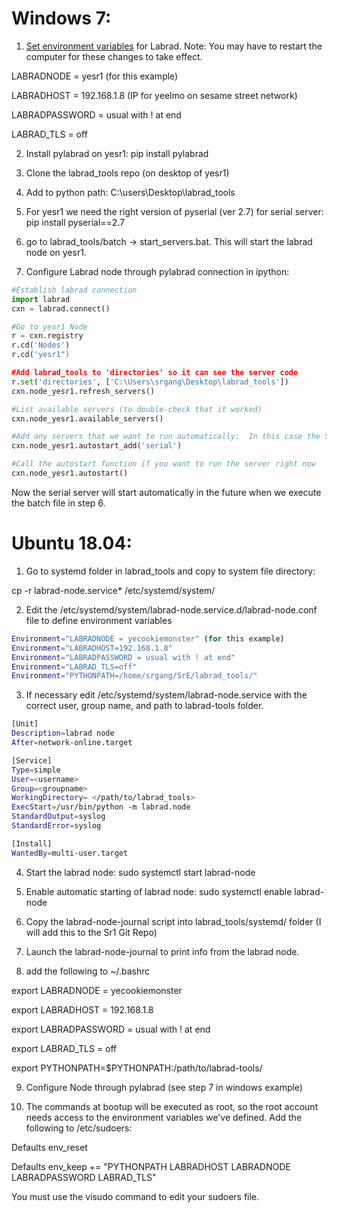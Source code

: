 # Windows 7:
1.  [Set environment variables](https://www.computerhope.com/issues/ch000549.htm) for Labrad.  Note: You may have to restart the computer for these changes to take effect.

LABRADNODE = yesr1 (for this example)

LABRADHOST = 192.168.1.8  (IP for yeelmo on sesame street network)

LABRADPASSWORD = usual with ! at end

LABRAD_TLS = off

2. Install pylabrad on yesr1:  pip install pylabrad

3. Clone the labrad_tools repo (on desktop of yesr1)

4. Add to python path: C:\users\Desktop\labrad_tools

5. For yesr1 we need the right version of pyserial (ver 2.7) for serial server: pip install pyserial==2.7

6. go to labrad_tools/batch -> start_servers.bat.  This will start the labrad node on yesr1.

7. Configure Labrad node through pylabrad connection in ipython:

```python
#Establish labrad connection
import labrad
cxn = labrad.connect()

#Go to yesr1 Node
r = cxn.registry
r.cd('Nodes')
r.cd('yesr1")

#Add labrad_tools to 'directories' so it can see the server code
r.set('directories', ['C:\Users\srgang\Desktop\labrad_tools'])
cxn.node_yesr1.refresh_servers()

#List available servers (to double-check that it worked)
cxn.node_yesr1.available_servers()

#Add any servers that we want to run automatically:  In this case the SerialServer hardware interface server
cxn.node_yesr1.autostart_add('serial')

#Call the autostart function if you want to run the server right now
cxn.node_yesr1.autostart()
```
Now the serial server will start automatically in the future when we execute the batch file in step 6.


# Ubuntu 18.04:

1. Go to systemd folder in labrad_tools and copy to system file directory:

cp -r labrad-node.service* /etc/systemd/system/

2. Edit the /etc/systemd/system/labrad-node.service.d/labrad-node.conf file to define environment variables
```bash
Environment="LABRADNODE = yecookiemonster" (for this example)
Environment="LABRADHOST=192.168.1.8"
Environment="LABRADPASSWORD = usual with ! at end"
Environment="LABRAD_TLS=off"
Environment="PYTHONPATH=/home/srgang/SrE/labrad_tools/"
```

3. If necessary edit /etc/systemd/system/labrad-node.service with the correct user, group name, and path to labrad-tools folder.

```bash
[Unit]
Description=labrad node
After=network-online.target

[Service]
Type=simple
User=<username>
Group=<groupname>
WorkingDirectory= </path/to/labrad_tools>
ExecStart=/usr/bin/python -m labrad.node
StandardOutput=syslog
StandardError=syslog

[Install]
WantedBy=multi-user.target
```

4. Start the labrad node:
sudo systemctl start labrad-node

5. Enable automatic starting of labrad node:
sudo systemctl enable labrad-node

6. Copy the labrad-node-journal script into labrad_tools/systemd/ folder (I will add this to the Sr1 Git Repo)

7. Launch the labrad-node-journal to print info from the labrad node.

8.  add the following to ~/.bashrc 

export LABRADNODE = yecookiemonster

export LABRADHOST = 192.168.1.8

export LABRADPASSWORD = usual with ! at end

export LABRAD_TLS = off

export PYTHONPATH=$PYTHONPATH:/path/to/labrad-tools/

9.  Configure Node through pylabrad (see step 7 in windows example)

10.  The commands at bootup will be executed as root, so the root account needs access to the environment variables we've defined.  Add the following to /etc/sudoers:

Defaults  env_reset

Defaults  env_keep += "PYTHONPATH LABRADHOST LABRADNODE LABRADPASSWORD LABRAD_TLS"

You must use the visudo command to edit your sudoers file.

